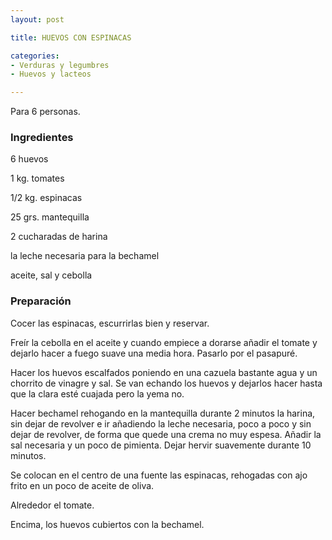 ```yaml
---
layout: post

title: HUEVOS CON ESPINACAS

categories:
- Verduras y legumbres
- Huevos y lacteos

---
```

Para 6 personas.

<h3>Ingredientes</h3>

6 huevos

1 kg. tomates

1/2 kg. espinacas

25 grs. mantequilla

2 cucharadas de harina

la leche necesaria para la bechamel

aceite, sal y cebolla

<h3>Preparación</h3>

Cocer las espinacas, escurrirlas bien y reservar.

Freír la cebolla en el aceite y cuando empiece a dorarse añadir el tomate y dejarlo hacer a fuego suave una media hora. Pasarlo por el pasapuré.

Hacer los huevos escalfados poniendo en una cazuela bastante agua y un chorrito de vinagre y sal. Se van echando los huevos y dejarlos hacer hasta que la clara esté cuajada pero la yema no.

Hacer bechamel rehogando en la mantequilla durante 2 minutos la harina, sin dejar de revolver e ir añadiendo la leche necesaria, poco a poco y sin dejar de revolver, de forma que quede una crema no muy espesa. Añadir la sal necesaria y un poco de pimienta. Dejar hervir suavemente durante 10 minutos.

Se colocan en el centro de una fuente las espinacas, rehogadas con ajo frito en un poco de aceite de oliva.

Alrededor el tomate.

Encima, los huevos cubiertos con la bechamel.
